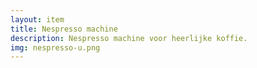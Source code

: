 ```yaml
--- 
layout: item
title: Nespresso machine
description: Nespresso machine voor heerlijke koffie.
img: nespresso-u.png
---
```

